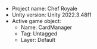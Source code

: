 <!-- UNITY CODE ASSIST INSTRUCTIONS START -->
- Project name: Chef Royale
- Unity version: Unity 2022.3.48f1
- Active game object:
  - Name: CardManager
  - Tag: Untagged
  - Layer: Default
<!-- UNITY CODE ASSIST INSTRUCTIONS END -->